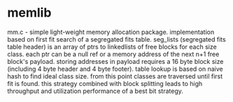 # memlib

mm.c - simple light-weight memory allocation package. implementation based on first fit
search of a segregated fits table. seg_lists (segregated fits table header) is an array
of ptrs to linkedlists of free blocks for each size class. each ptr can be a null ref or a
memory address of the next n+1 free block's payload. storing addresses in payload requires a
16 byte block size (including 4 byte header and 4 byte footer). table lookup is based on naive
hash to find ideal class size. from this point classes are traversed until first fit is found.
this strategy combined with block splitting leads to high throughput and utilization performance
of a best bit strategy.
